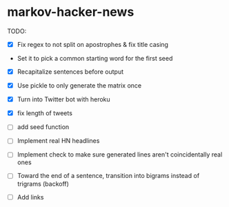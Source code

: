 markov-hacker-news
==================

TODO: 

- [x] Fix regex to not split on apostrophes & fix title casing
- Set it to pick a common starting word for the first seed
- [x] Recapitalize sentences before output
- [x] Use pickle to only generate the matrix once
- [x] Turn into Twitter bot with heroku
- [x] fix length of tweets
- [ ] add seed function
- [ ] Implement real HN headlines
- [ ] Implement check to make sure generated lines aren't coincidentally real ones
- [ ] Toward the end of a sentence, transition into bigrams instead of trigrams (backoff)
- [ ] Add links


